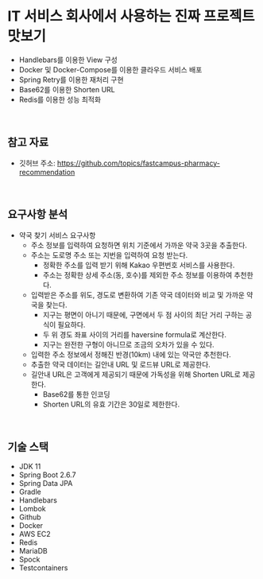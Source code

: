 # IT 서비스 회사에서 사용하는 진짜 프로젝트 맛보기

 - Handlebars를 이용한 View 구성
 - Docker 및 Docker-Compose를 이용한 클라우드 서비스 배포
 - Spring Retry를 이용한 재처리 구현
 - Base62를 이용한 Shorten URL
 - Redis를 이용한 성능 최적화

<br/>

## 참고 자료

 - 깃허브 주소: https://github.com/topics/fastcampus-pharmacy-recommendation

<br/>

## 요구사항 분석

 - 약국 찾기 서비스 요구사항
    - 주소 정보를 입력하여 요청하면 위치 기준에서 가까운 약국 3곳을 추출한다.
    - 주소는 도로명 주소 또는 지번을 입력하여 요청 받는다.
        - 정확한 주소를 입력 받기 위해 Kakao 우편번호 서비스를 사용한다.
        - 주소는 정확한 상세 주소(동, 호수)를 제외한 주소 정보를 이용하여 추천한다.
    - 입력받은 주소를 위도, 경도로 변환하여 기존 약국 데이터와 비교 및 가까운 약국을 찾는다.
        - 지구는 평면이 아니기 때문에, 구면에서 두 점 사이의 최단 거리 구하는 공식이 필요하다.
        - 두 위 경도 좌표 사이의 거리를 haversine formula로 계산한다.
        - 지구는 완전한 구형이 아니므로 조금의 오차가 있을 수 있다.
    - 입력한 주소 정보에서 정해진 반경(10km) 내에 있는 약국만 추천한다.
    - 추출한 약국 데이터는 길안내 URL 및  로드뷰 URL로 제공한다.
    - 길안내 URL은 고객에게 제공되기 때문에 가독성을 위해 Shorten URL로 제공한다.
        - Base62를 통한 인코딩
        - Shorten URL의 유효 기간은 30일로 제한한다.

<br/>

## 기술 스택

 - JDK 11
 - Spring Boot 2.6.7
 - Spring Data JPA
 - Gradle
 - Handlebars
 - Lombok
 - Github
 - Docker
 - AWS EC2
 - Redis
 - MariaDB
 - Spock
 - Testcontainers

